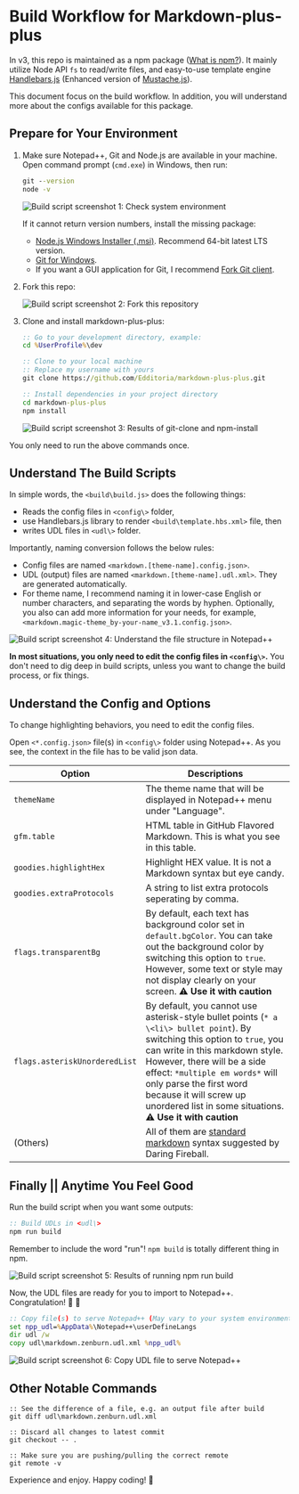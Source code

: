 # Build Workflow for Markdown-plus-plus

In v3, this repo is maintained as a npm package ([What is npm?][what_is_npm]). It mainly utilize Node API `fs` to read/write files, and easy-to-use template engine [Handlebars.js][handlebars] (Enhanced version of [Mustache.js][mustache]).

This document focus on the build workflow. In addition, you will understand more about the configs available for this package.

## Prepare for Your Environment

1. Make sure Notepad++, Git and Node.js are available in your machine. Open command prompt (`cmd.exe`) in Windows, then run:

	```cmd
	git --version
	node -v
	```

	![Build script screenshot 1: Check system environment][build_screen_1]

	If it cannot return version numbers, install the missing package:

	- [Node.js Windows Installer (.msi)][download_node]. Recommend 64-bit latest LTS version.
	- [Git for Windows][download_git].
	- If you want a GUI application for Git, I recommend [Fork Git client][fork_website].

1. Fork this repo:

	![Build script screenshot 2: Fork this repository][build_screen_2]

1. Clone and install markdown-plus-plus:

	```cmd
	:: Go to your development directory, example:
	cd %UserProfile%\dev

	:: Clone to your local machine
	:: Replace my username with yours
	git clone https://github.com/Edditoria/markdown-plus-plus.git

	:: Install dependencies in your project directory
	cd markdown-plus-plus
	npm install
	```

	![Build script screenshot 3: Results of git-clone and npm-install][build_screen_3]

You only need to run the above commands once.

## Understand The Build Scripts

In simple words, the `<build\build.js>` does the following things:

- Reads the config files in `<config\>` folder,
- use Handlebars.js library to render `<build\template.hbs.xml>` file, then
- writes UDL files in `<udl\>` folder.

Importantly, naming conversion follows the below rules:

- Config files are named `<markdown.[theme-name].config.json>`.
- UDL (output) files are named `<markdown.[theme-name].udl.xml>`. They are generated automatically.
- For theme name, I recommend naming it in lower-case English or number characters, and separating the words by hyphen. Optionally, you also can add more information for your needs, for example, `<markdown.magic-theme_by-your-name_v3.1.config.json>`.

![Build script screenshot 4: Understand the file structure in Notepad\+\+][build_screen_4]

**In most situations, you only need to edit the config files in `<config\>`.** You don't need to dig deep in build scripts, unless you want to change the build process, or fix things.

## Understand the Config and Options

To change highlighting behaviors, you need to edit the config files.

Open `<*.config.json>` file(s) in `<config\>` folder using Notepad++. As you see, the context in the file has to be valid json data.

| Option | Descriptions |
| ------ | ------------ |
| `themeName` | The theme name that will be displayed in Notepad++ menu under "Language". |
| `gfm.table` | HTML table in GitHub Flavored Markdown. This is what you see in this table. |
| `goodies.highlightHex` | Highlight HEX value. It is not a Markdown syntax but eye candy. |
| `goodies.extraProtocols` | A string to list extra protocols seperating by comma. |
| `flags.transparentBg` | By default, each text has background color set in `default.bgColor`. You can take out the background color by switching this option to `true`. However, some text or style may not display clearly on your screen. :warning: **Use it with caution** |
| `flags.asteriskUnorderedList` | By default, you cannot use asterisk-style bullet points (`* a \<li\> bullet point`). By switching this option to `true`, you can write in this markdown style. However, there will be a side effect: `*multiple em words*` will only parse the first word because it will screw up unordered list in some situations. :warning: **Use it with caution** |
| (Others) | All of them are [standard markdown][fireball_markdown_website] syntax suggested by Daring Fireball. |

## Finally || Anytime You Feel Good

Run the build script when you want some outputs:

```cmd
:: Build UDLs in <udl\>
npm run build
```

Remember to include the word "run"! `npm build` is totally different thing in npm.

![Build script screenshot 5: Results of running npm run build][build_screen_5]

Now, the UDL files are ready for you to import to Notepad++. Congratulation! :tada: :tada:

```cmd
:: Copy file(s) to serve Notepad++ (May vary to your system environment)
set npp_udl=%AppData%\Notepad++\userDefineLangs
dir udl /w
copy udl\markdown.zenburn.udl.xml %npp_udl%
```

![Build script screenshot 6: Copy UDL file to serve Notepad\+\+][build_screen_6]

## Other Notable Commands

```
:: See the difference of a file, e.g. an output file after build
git diff udl\markdown.zenburn.udl.xml

:: Discard all changes to latest commit
git checkout -- .

:: Make sure you are pushing/pulling the correct remote
git remote -v
```

Experience and enjoy. Happy coding! :pizza:

[what_is_npm]: https://nodejs.org/en/knowledge/getting-started/npm/what-is-npm/
[handlebars]: https://handlebarsjs.com
[mustache]: https://mustache.github.io
[download_node]: https://nodejs.org/en/download/
[download_git]: https://git-scm.com/downloads
[fork_website]: https://git-fork.com
[fireball_markdown_website]: https://daringfireball.net/projects/markdown/

[build_screen_1]: images/build/screenshot-1.png
[build_screen_2]: images/build/screenshot-2.png
[build_screen_3]: images/build/screenshot-3.png
[build_screen_4]: images/build/screenshot-4.png
[build_screen_5]: images/build/screenshot-5.png
[build_screen_6]: images/build/screenshot-6.png
